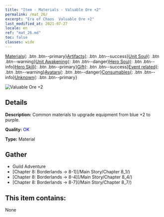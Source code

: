 ```yaml
---
title: "Item - Materials - Valuable Ore +2"
permalink: /mat_26/
excerpt: "Era of Chaos  Valuable Ore +2"
last_modified_at: 2021-07-27
locale: en
ref: "mat_26.md"
toc: false
classes: wide
---
```

 [Materials](/Items/){: .btn .btn--primary}[Artifacts](/Items/Artifacts/){: .btn .btn--success}[Unit Soul](/Items/UnitSoul/){: .btn .btn--warning}[Unit Awakening](/Items/UnitAwakening/){: .btn .btn--danger}[Hero Soul](/Items/HeroSoul/){: .btn .btn--info}[Hero Skill](/Items/HeroSkill/){: .btn .btn--primary}[Gift](/Items/Gift/){: .btn .btn--success}[Event related](/Items/Events/){: .btn .btn--warning}[Avatars](/Items/Avatars/){: .btn .btn--danger}[Consumables](/Items/Consumables/){: .btn .btn--info}[Unknown](/Items/Unknown/){: .btn .btn--primary}

 ![Valuable Ore +2](/images/t/i_cailiao_kuangshi1.png)

## Details
 **Description:** Common materials to upgrade equipment from blue +2 to purple.

 **Quality:** <span style="color: #0000CD">OK</span>

 **Type:** Material

## Gather

*    Guild Adventure 
*    [Chapter 8: Borderlands -> 8-1](/Main Story/Chapter 8_1/) 
*    [Chapter 8: Borderlands -> 8-4](/Main Story/Chapter 8_4/) 
*    [Chapter 8: Borderlands -> 8-7](/Main Story/Chapter 8_7/) 

## This item contains:

  None

